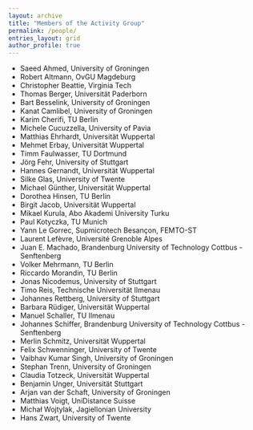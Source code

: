 ```yaml
---
layout: archive
title: "Members of the Activity Group"
permalink: /people/
entries_layout: grid
author_profile: true
---
```




- Saeed Ahmed, University of Groningen
- Robert Altmann, OvGU Magdeburg
- Christopher Beattie, Virginia Tech
- Thomas Berger, Universität Paderborn
- Bart Besselink, University of Groningen
- Kanat Camlibel, University of Groningen
- Karim Cherifi, TU Berlin
- Michele Cucuzzella, University of Pavia
- Matthias Ehrhardt, Universität Wuppertal
- Mehmet Erbay, Universität Wuppertal
- Timm Faulwasser, TU Dortmund
- Jörg Fehr, University of Stuttgart
- Hannes Gernandt, Universität Wuppertal
- Silke Glas, University of Twente
- Michael Günther, Universität Wuppertal
- Dorothea Hinsen, TU Berlin
- Birgit Jacob, Universität Wuppertal
- Mikael Kurula, Abo Akademi University Turku
- Paul Kotyczka, TU Munich
- Yann Le Gorrec, Supmicrotech Besançon, FEMTO-ST
- Laurent Lefèvre, Université Grenoble Alpes
- Juan E. Machado, Brandenburg University of Technology Cottbus - Senftenberg
- Volker Mehrmann, TU Berlin
- Riccardo Morandin, TU Berlin
- Jonas Nicodemus, University of Stuttgart
- Timo Reis, Technische Universität Ilmenau
- Johannes Rettberg, University of Stuttgart
- Barbara Rüdiger, Universität Wuppertal
- Manuel Schaller, TU Ilmenau
- Johannes Schiffer, Brandenburg University of Technology Cottbus - Senftenberg
- Merlin Schmitz, Universität Wuppertal
- Felix Schwenninger, University of Twente
- Vaibhav Kumar Singh, University of Groningen
- Stephan Trenn, University of Groningen
- Claudia Totzeck, Universität Wuppertal
- Benjamin Unger, Universität Stuttgart
- Arjan van der Schaft, University of Groningen
- Matthias Voigt, UniDistance Suisse
- Michał Wojtylak, Jagiellonian University
- Hans Zwart, University of Twente
